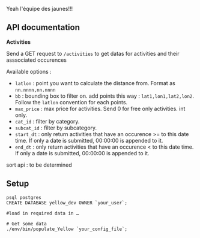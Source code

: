 Yeah l'équipe des jaunes!!!

## API documentation

**Activities**

Send a GET request to `/activities` to get datas for activities and
their asssociated occurences

Available options :

* `latlon` : point you want to calculate the distance from. Format as `nn.nnnn,nn.nnnn`
* `bb` : bounding box to filter on. add points this way : `lat1,lon1,lat2,lon2`.
Follow the `latlon` convention for each points.
* `max_price` : max price for activities. Send 0 for free only activities. int only.
* `cat_id` : filter by category.
* `subcat_id` : filter by subcategory.
* `start_dt` : only return activities that have an occurence >= to this date time.
If only a date is submitted, 00:00:00 is appended to it.
* `end_dt` : only return activities that have an occurence < to this date time.
If only a date is submitted, 00:00:00 is appended to it.

sort api : to be determined


## Setup

    psql postgres
    CREATE DATABASE yellow_dev OWNER `your_user`;
    
    #load in required data in …
    
    # Get some data
    ./env/bin/populate_Yellow `your_config_file`;